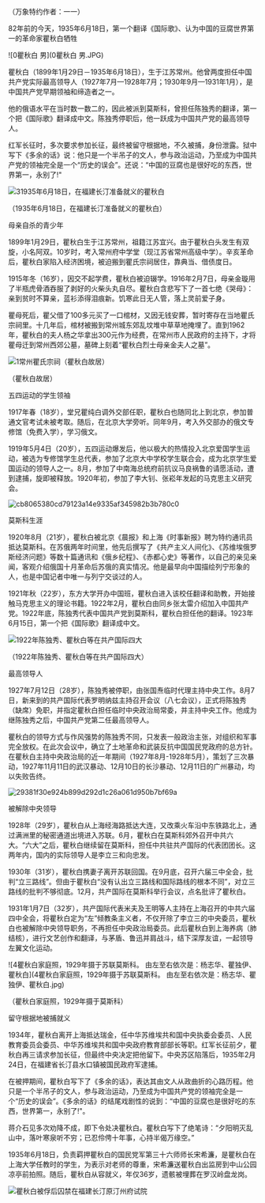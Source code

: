 （万象特约作者：一一）

82年前的今天，1935年6月18日，第一个翻译《国际歌》、认为中国的豆腐世界第一的革命家瞿秋白牺牲

![0瞿秋白 男](0瞿秋白 男.JPG)

瞿秋白（1899年1月29日－1935年6月18日），生于江苏常州。他曾两度担任中国共产党实际最高领导人（1927年7月—1928年7月；1930年9月—1931年1月），是中国共产党早期领袖和缔造者之一。

他的俄语水平在当时数一数二的，因此被派到莫斯科，曾担任陈独秀的翻译，第一个把《国际歌》翻译成中文。陈独秀停职后，他一跃成为中国共产党的最高领导人。

红军长征时，多次要求参加长征，最终被留守根据地，不久被捕，身份泄露。狱中写下《多余的话》说：他只是一个半吊子的文人，参与政治运动，乃至成为中国共产党的领袖完全是一个“历史的误会”。还说：“中国的豆腐也是很好吃的东西，世界第一，永别了!"

![31935年6月18日，在福建长汀准备就义的瞿秋白](31935年6月18日，在福建长汀准备就义的瞿秋白.jpg)

（1935年6月18日，在福建长汀准备就义的瞿秋白）

母亲自杀的青少年

1899年1月29日，瞿秋白生于江苏常州，祖籍江苏宜兴。由于瞿秋白头发生有双旋，小名阿双。10岁时，考入常州府中学堂（现江苏省常州高级中学）。辛亥革命后，瞿秋白家陷入经济困境，被迫搬到瞿氏宗祠居住，靠典当、借债度日。

1915年冬（16岁），因交不起学费，瞿秋白被迫辍学。1916年2月7日，母亲金璇用了半瓶虎骨酒吞服了剥好的火柴头丸自尽。瞿秋白含悲写下了一首七绝《哭母》：亲到贫时不算亲，蓝衫添得泪痕新。饥寒此日无人管，落上灵前爱子身。

瞿母死后，瞿父借了100多元买了一口棺材，又因无钱安葬，暂时寄存在当地瞿氏宗祠里。十几年后，棺材被搬到常州城东郊乱坟堆中草草地掩埋了。直到1962年，瞿秋白的夫人杨之华拿出300元作为经费，在常州市人民政府的主持下，才将瞿母迁到常州西郊公墓，墓碑上刻着“瞿秋白烈士母亲金夫人之墓”。

![1常州瞿氏宗祠（瞿秋白故居）](1常州瞿氏宗祠（瞿秋白故居）.JPG)

（瞿秋白故居）

五四运动的学生领袖

1917年春（18岁），堂兄瞿纯白调外交部任职，瞿秋白也随同北上到北京，参加普通文官考试未被考取。随后，在北京大学旁听。同年9月，考入外交部办的俄文专修馆（免费入学），学习俄文。

1919年5月4日（20岁），五四运动爆发后，他以极大的热情投入北京爱国学生运动，被选为专修馆学生总代表，参加了北京大中学校学生联合会，成为北京学生爱国运动的领导人之一。8月，参加了中南海总统府前抗议马良祸鲁的请愿活动，遭到逮捕，旋即被释放。1920年初，参加了李大钊、张崧年发起的马克思主义研究会。

![cb8065380cd79123a14e9335af345982b3b780c0](cb8065380cd79123a14e9335af345982b3b780c0.jpg)

莫斯科生涯

1920年8月（21岁），瞿秋白被北京《晨报》和上海《时事新报》聘为特约通讯员抵达莫斯科。在苏俄两年时间里，他先后撰写了《共产主义人间化》、《苏维埃俄罗斯经济问题》等数十篇通讯和《俄乡纪程》、《赤都心史》等著作，以自己的亲见亲闻，客观介绍俄国十月革命后苏俄的真实情况。他是最早向中国描绘列宁形象的人，也是中国记者中唯一与列宁交谈过的人。

1921年秋（22岁），东方大学开办中国班，瞿秋白进入该校任翻译和助教，开始接触马克思主义的理论书籍。1922年2月，瞿秋白由同乡张太雷介绍加入中国共产党。1922年底，陈独秀代表中国共产党到莫斯科，瞿秋白担任他的翻译。1923年6月15日，第一个把《国际歌》翻译成中文。

![1922年陈独秀、瞿秋白等在共产国际四大](1922年陈独秀、瞿秋白等在共产国际四大.jpg)

（1922年陈独秀、瞿秋白等在共产国际四大）

最高领导人

1927年7月12日（28岁），陈独秀被停职，由张国焘临时代理主持中央工作。8月7日，新来到的共产国际代表罗明纳兹主持召开会议（八七会议），正式将陈独秀（缺席）免职，并指定瞿秋白担任临时中央政治局常委，并主持中央工作。他成为继陈独秀之后，中国共产党第二任最高领导人。

瞿秋白的领导方式与作风强势的陈独秀不同，只发表一般政治主张，对组织和军事完全放权。在此次会议中，确立了土地革命和武装反抗中国国民党政府的总方针。在瞿秋白主持中央政治局的近一年期间（1927年8月-1928年5月），策划了三次暴动，1927年11月11日的武汉暴动、12月10日的长沙暴动、12月11日的广州暴动，均以失败告终。

![29381f30e924b899d292d1c26a061d950b7bf69a](29381f30e924b899d292d1c26a061d950b7bf69a.jpg)

被解除中央领导

1928年（29岁），瞿秋白从上海经海路抵达大连，又改乘火车沿中东铁路北上，通过满洲里的秘密通道出境进入苏联。6月，瞿秋白在莫斯科郊外召开中共六大。“六大”之后，瞿秋白继续留在莫斯科，担任中共驻共产国际的代表团团长。这两年内，国内的实际领导人是李立三和向忠发。

1930年（31岁），瞿秋白携妻子离开苏联回国。在9月底，召开六届三中全会，批判“立三路线”。但由于瞿秋白“没有认出立三路线和国际路线的根本不同”，对立三路线的批判不够彻底。12月，共产国际在莫斯科举行会议，点名批评了瞿秋白。

1931年1月7日（32岁），共产国际代表米夫及王明等人主持在上海召开的中共六届四中全会，将瞿秋白定为“左”倾教条主义者，不仅开除了李立三的中央委员，瞿秋白也被解除中央领导职务，不再担任中央政治局委员。此后瞿秋白到上海养病（肺结核），进行文艺创作和翻译，与茅盾、鲁迅并肩战斗，结下深厚友谊，一起领导左翼文化运动。

![4瞿秋白家庭照，1929年摄于苏联莫斯科。 由左至右依次是：杨志华、瞿独伊、瞿秋白](4瞿秋白家庭照，1929年摄于苏联莫斯科。 由左至右依次是：杨志华、瞿独伊、瞿秋白.jpg)

（瞿秋白家庭照，1929年摄于莫斯科）

留守根据地被捕就义

1934年，瞿秋白离开上海抵达瑞金，任中华苏维埃共和国中央执委会委员、人民教育委员会委员、中华苏维埃共和国中央政府教育部部长等职。红军长征前夕，瞿秋白再三请求参加长征，但最终中央决定把他留下。中央苏区陷落后，1935年2月24日，在福建省长汀县水口镇被国民政府军逮捕。

在被押期间，瞿秋白写下了《多余的话》，表达其由文人从政曲折的心路历程。他只是一个半吊子的文人，参与政治运动，乃至成为中国共产党的领袖完全是一个“历史的误会”。《多余的话》的结尾戏剧性的说到：“中国的豆腐也是很好吃的东西，世界第一，永别了!"。

蒋介石见多次劝降不成，即下令处决瞿秋白。瞿秋白写下了绝笔诗：“夕阳明灭乱山中，落叶寒泉听不穷；已忍伶俜十年事，心持半偈万缘空。”

1935年6月18日，负责羁押瞿秋白的国民党军第三十六师师长宋希濂，是瞿秋白在上海大学任教时的学生，为表示对老师的尊重，宋希濂送瞿秋白出监房到中山公园凉亭前拍照。随后，瞿秋白从容就义，年仅36岁，遗骸被埋葬在罗汉岭盘龙岗。

![瞿秋白被俘后囚禁在福建长汀原汀州府试院](2瞿秋白被俘后囚禁在福建长汀原汀州府试院.jpg)